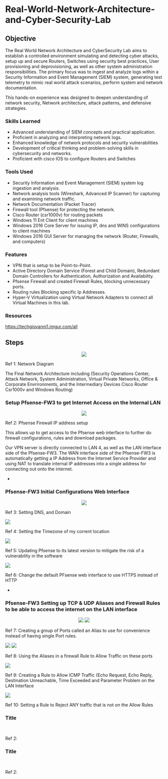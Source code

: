 # Real-World-Network-Architecture-and-Cyber-Security-Lab

## Objective

The Real World Network Architecture and CyberSecurity Lab aims to establish a controlled environment simulating and detecting cyber attacks, setup up and secure Routers, Switches using security best practices, User provisioning and deprovisioning, as well as other system administration responsibilities. The primary focus was to ingest and analyze logs within a Security Information and Event Management (SIEM) system, generating test telemetry to mimic real world attack scenarios, perform system and network documentation. 

This hands-on experience was designed to deepen understanding of network security, Network architecture, attack patterns, and defensive strategies. 

### Skills Learned
- Advanced understanding of SIEM concepts and practical application.
- Proficient in analyzing and interpreting network logs.
- Enhanced knowledge of network protocols and security vulnerabilities
- Development of critical thinking and problem-solving skills in cybersecurity and networks.
- Proficient with cisco IOS to configure Routers and Switches

### Tools Used
- Security Information and Event Management (SIEM) system log ingestion and analysis.
- Network analysis tools (Wireshark, Advanced IP Scanner) for capturing and examining network traffic.
- Network Documentation (Packet Tracer)
- Firewall tool (Pfsense) for protecting the network.
- Cisco Router (csr1000v) for routing packets
- Windows 11 Ent Client for client machines
- Windows 2016 Core Server for issuing IP, dns and WINS configurations to client machines
- Windows 2016 GUI Server for managing the network (Router, Firewalls, and computers)

### Features
- VPN that is setup to be Point-to-Point.
- Active Directory Domain Service (Forest and Child Domain), Redundant Domain Controllers for Authentication, Authorization and Availability. 
- Pfsense Firewall and created Firewall Rules, blocking unnecessary ports.
- Routing rules Blocking specific Ip Addresses.
- Hyper-V Virtualization using Virtual Network Adapters to connect all Virtual Machines in this lab.

### Resources
https://techgiovanni1.imgur.com/all

## Steps
<p align="center">
<img src="https://i.imgur.com/IMgwPno.png"/>
<p>Ref 1: Network Diagram</p>
</p>
<p>The Final Network Architecture including (Security Operations Center, Attack Network, System Administration, Virtual Private Networks, Office & Corporate Envrironments, and the Intermediary Devices Cisco Router Csr1000v and Windows Routing)</p>


### Setup Pfsense-FW3 to get Internet Access on the Internal LAN
<p align="center">
<img src="https://i.imgur.com/DlwV84Y.png"/>
<p>Ref 2: Pfsense Firewall IP address setup</p>
</p>
<p>This allows up to get access to the Pfsense web interface to further do firewall configurations, rules and download packages.</p> 
<p>Our VPN server is directly connected to LAN 4, as well as the LAN interface side of the Pfsense-FW3. The WAN interface side of the Pfsense-FW3 is automatically getting a IP Address from the Internet Service Provider and using NAT to translate internal IP addresses into a single address for connecting out onto the internet.</p>

- 

### Pfsense-FW3 Initial Configurations Web Interface
<p align="center">
<img src="https://i.imgur.com/U5yhbFY.png"/>
<p>Ref 3: Setting DNS, and Domain</p> 
<img src="https://i.imgur.com/NBdm7o1.png"/>
<p>Ref 4: Setting the Timezone of my corrent location</p>
<img src="https://i.imgur.com/R5UVnDa.png"/>
<p>Ref 5: Updating Pfsense to its latest version to mitigate the risk of a vulnerability in the software</p>
<img src="https://i.imgur.com/Jnlm3c0.png"/>
<p>Ref 6: Change the default PFsense web interface to use HTTPS instead of HTTP</p>
</p>

- 

### Pfsense-FW3 Setting up TCP & UDP Aliases and Firewall Rules to be able to access the internet on the LAN interface
<p align="center">
<img src="https://i.imgur.com/j6KCKA0.png"/>
<img src="https://i.imgur.com/cHjPxcT.png"/>
<p>Ref 7: Creating a group of Ports called an Alias to use for convenience instead of having single Port rules.</p>
<img src="https://i.imgur.com/Kc23syW.png"/>
<img src="https://i.imgur.com/kjbqntR.png"/>
<p>Ref 8: Using the Aliases in a firewall Rule to Allow Traffic on these ports</p>
<img src="https://i.imgur.com/BtdBC6y.png"/>
<p>Ref 9: Creating a Rule to Allow ICMP Traffic (Echo Request, Echo Reply, Destination Unreachable, Time Exceeded and Parameter Problem on the LAN Interface </p>
<img src="https://i.imgur.com/4wFJqW9.png"/>
<p>Ref 10: Setting a Rule to Reject ANY traffic that is not on the Allow Rules</p>
</p>


### Title
<p align="center">
<img src=""/>
<img src=""/>
<img src=""/>
<img src=""/>
<p>Ref 2: </p>
</p>
<p></p>
<p></p>
<p></p>


### Title
<p align="center">
<img src=""/>
<img src=""/>
<img src=""/>
<img src=""/>
<p>Ref 2: </p>
</p>
<p></p>
<p></p>
<p></p>














